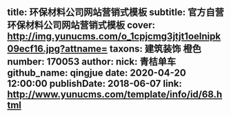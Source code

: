 title: 环保材料公司网站营销式模板
subtitle: 官方自营环保材料公司网站营销式模板
cover: http://img.yunucms.com/o_1cpjcmg3jtjt1oelnipk09ecf16.jpg?attname=
taxons: 建筑装饰 橙色
number: 170053
author:
  nick: 青桔单车
  github_name: qingjue
date: 2020-04-20 12:00:00
publishDate: 2018-06-07
link: http://www.yunucms.com/template/info/id/68.html
---